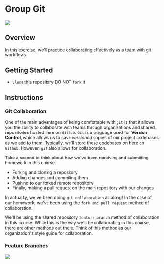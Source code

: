 # Group Git

![](https://assets.t3n.sc/news/wp-content/uploads/2018/07/git-branch-workflow-collaboration-1.jpg?auto=compress%2Cformat&fit=crop&fm=jpg&h=630&ixlib=php-1.1.0&q=65&w=1200&s=4cc20451bf278e271210ea8bb2699397)


## Overview
In this exercise, we'll practice collaborating effectively as a team with git workflows. 

## Getting Started
- `Clone` this repository DO NOT `fork` it 

## Instructions
### Git Collaboration
One of the main advantages of being comfortable with `git` is that it allows you the ability to collaborate with teams through organizations and shared repositories hosted here on `Github`. `Git` is a language used for **Version Control**, which allows us to save _versioned_ copies of our project codebases as we add to them.  Typically, we'll store these codebases on here on `Github`. However, `git` also allows for collaboration.

Take a second to think about how we've been receiving and submitting homework in this course. 
- Forking and cloning a repository
- Adding changes and commiting them
- Pushing to our forked remote repository
- Finally, making a pull request on the main repository with our changes

In actuality, we've been doing `git collaboration` all along! In the case of our homework, we've been using the `fork and pull request` method of collaboration.

We'll be using the shared repository `feature branch` method of collaboration in this course. While this is the way we'll be collaborating in this course, there are other methods out there. Think of this method as our organization's style guide for collaboration.

### Feature Branches
![](https://zepel.io/blog/content/images/2020/05/Feature-Branch-git-workflow-4.png)
